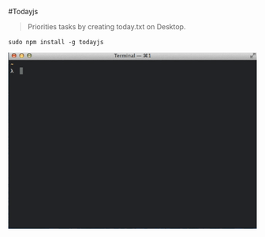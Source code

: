 #Todayjs
> Priorities tasks by creating today.txt on Desktop.


```
sudo npm install -g todayjs
```

![](https://github.com/skippednote/todayjs/blob/master/todayjs.gif)
